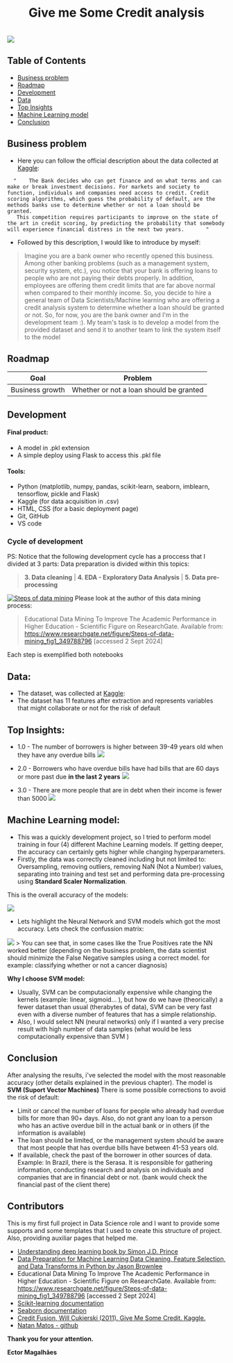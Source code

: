 <h1 align="center"> Give me Some Credit analysis </h1> <br>
<img src="./assets/6106991.png" >

## Table of Contents

- [Business problem](#Businessproblem)
- [Roadmap](#Roadmap)
- [Development](#Development)
- [Data](#Data)
- [Top Insights](#TopInsights)
- [Machine Learning model](#MachineLearningmodel)
- [Conclusion](#Conclusion)
<!-- END doctoc generated TOC please keep comment here to allow auto update -->

## Business problem

- Here you can follow the official description about the data collected at [Kaggle](https://www.kaggle.com/c/GiveMeSomeCredit):
``` 
  "    The Bank decides who can get finance and on what terms and can make or break investment decisions. For markets and society to function, individuals and companies need access to credit. Credit scoring algorithms, which guess the probability of default, are the methods banks use to determine whether or not a loan should be granted.
   This competition requires participants to improve on the state of the art in credit scoring, by predicting the probability that somebody will experience financial distress in the next two years.       "
   ```


-  Followed by this description, I would like to introduce by myself:
>   Imagine you are a bank owner who recently opened this business. Among other banking problems (such as a management system, security system, etc.), you notice that your bank is offering loans to people who are not paying their debts properly. In addition, employees are offering them credit limits that are far above normal when compared to their monthly income. So, you decide to hire a general team of Data Scientists/Machine learning who are offering a credit analysis system to determine whether a loan should be granted or not. So, for now, you are the bank owner and I'm in the development team :). My team's task is to develop a model from the provided dataset and send it to another team to link the system itself to the model

## Roadmap


  | Goal | Problem |
| -|-|
| Business growth | Whether or not a loan should be granted | 


## Development
#### Final product:
- A model in .pkl extension
- A simple deploy using Flask to access this .pkl file
#### Tools:
- Python (matplotlib, numpy, pandas, scikit-learn, seaborn, imblearn, tensorflow, pickle and Flask)
- Kaggle (for data acquisition in  .csv)
- HTML, CSS (for a basic deployment page)
- Git, GitHub
- VS code
### Cycle of development
PS: Notice that the following development cycle has a proccess that I divided at 3 parts: Data preparation is divided within this topics:
> **3.    Data cleaning**  |
> **4.    EDA - Exploratory Data Analysis**  |
>**5.    Data pre-processing**



<img href=""><a href="https://www.researchgate.net/figure/Steps-of-data-mining_fig1_349788796"><img src="./assets/Steps-of-data-mining.png" alt="Steps of data mining"/></a></img>
Please look at the author of this data mining process:
>Educational Data Mining To Improve The Academic Performance in Higher Education - Scientific Figure on ResearchGate. Available from: https://www.researchgate.net/figure/Steps-of-data-mining_fig1_349788796 [accessed 2 Sept 2024]

Each step is exemplified both notebooks


## Data:
- The dataset, was collected at [Kaggle](https://www.kaggle.com/c/GiveMeSomeCredit):  
- The dataset has 11 features after extraction and represents variables that might collaborate or not for the risk of default 
## Top Insights:
- 1.0 - The number of borrowers is higher between 39-49 years old when they have any overdue bills
<img src="./assets/insight-1.png"></img>


- 2.0 - Borrowers who have overdue bills have had bills that are 60 days or more past due **in the last 2 years**
<img src="./assets/insight-2.png"></img>

- 3.0 - There are more people that are in debt when their income is fewer than 5000
<img src="./assets/insight-3.png"></img>

## Machine Learning model:
- This was a quickly development project, so I tried to perform model training in four (4) different Machine Learning models. If getting deeper, the accuracy can certainly gets higher while changing hyperparameters.
- Firstly,  the data was correctly cleaned including but not limited to: Oversampling, removing outliers, removing NaN (Not a Number) values, separating into training and test set and performing data pre-processing using **Standard Scaler Normalization**.

This is the overall accuracy of the models:

<img src="./assets/accuracy.png">

- Lets highlight the Neural Network and SVM models which got the most accuracy.
Lets check the confussion matrix:

<img src="./assets/confussion.png">
> You can see that, in some cases like the True Positives rate the NN worked better (depending on the business problem, the data scientist should minimize the False Negative samples using a correct model. for example: classifying whether or not a cancer diagnosis)

**Why I choose SVM model:**
- Usually, SVM can be computacionally expensive while changing the kernels (example: linear, sigmoid... ), but how do we have (theorically) a fewer dataset than usual (therabytes of data), SVM can be very fast even with a diverse number of features that has a simple relationship.
- Also, I would select NN (neural networks) only if I wanted a very precise result with high number of data samples (what would be less computacionally expensive than SVM ) 

## Conclusion
After analysing the results, i've selected the model with the most reasonable accuracy (other details explained in the previous chapter). The model is **SVM (Suport Vector Machines)**
There is some possible corrections to avoid the risk of default:
- Limit or cancel the number of loans for people who already had overdue bills for more than 90+ days. Also, do not grant any loan to a person who has an active overdue bill in the actual bank or in others (if the information is available)
- The loan should be limited, or the management system should be aware that most people that has overdue bills have between 41-53 years old.
- If available, check the past of the borrower in other sources of data. Example: In Brazil, there is the Serasa. It is responsible for gathering information, conducting research and analysis on individuals and companies that are in financial debt or not. (bank would check the financial past of the client there)
## Contributors
This is my first full project in Data Science role and I want to provide some supports and some templates that I used to create this structure of project. Also, providing auxiliar pages that helped me.
- [Understanding deep learning book by Simon J.D. Prince ](https://udlbook.github.io/udlbook/)
- [Data Preparation for Machine Learning Data Cleaning, Feature Selection, and Data Transforms in Python by Jason Brownlee ](https://github.com/aaaastark/Data-Scientist-Books/blob/main/Data%20Preparation%20for%20Machine%20Learning%20Data%20Cleaning%2C%20Feature%20Selection%2C%20and%20Data%20Transforms%20in%20Python%20by%20Jason%20Brownlee%20(z-lib.org).pdf)
- Educational Data Mining To Improve The Academic Performance in Higher Education - Scientific Figure on ResearchGate. Available from: https://www.researchgate.net/figure/Steps-of-data-mining_fig1_349788796 [accessed 2 Sept 2024]
- [Scikit-learning documentation](https://scikit-learn.org/stable/index.html)
- [Seaborn documentation](https://seaborn.pydata.org/examples/index.html)
- [Credit Fusion, Will Cukierski (2011). Give Me Some Credit. Kaggle. ](www.kaggle.com/competitions/GiveMeSomeCredit/overview/$citation)
- [Natan Matos - github](https://github.com/natan-matos/health-insurance)


**Thank you for your attention.**
>
**Ector Magalhães**
